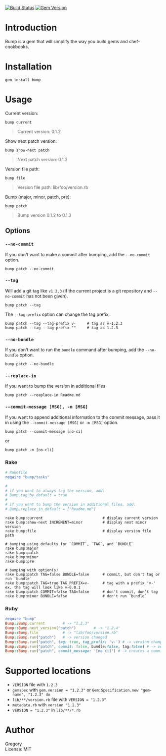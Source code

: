 [![Build Status](https://travis-ci.org/gregorym/bump.svg)](https://travis-ci.org/gregorym/bump)
[![Gem Version](https://badge.fury.io/rb/bump.svg)](http://badge.fury.io/rb/bump)

# Introduction

Bump is a gem that will simplify the way you build gems and chef-cookbooks.

# Installation

    gem install bump

# Usage

Current version:

    bump current

> Current version: 0.1.2

Show next patch version:

    bump show-next patch

> Next patch version: 0.1.3

Version file path:

    bump file

> Version file path: lib/foo/version.rb

Bump (major, minor, patch, pre):

    bump patch

> Bump version 0.1.2 to 0.1.3

## Options

### `--no-commit`

If you don't want to make a commit after bumping, add the `--no-commit` option.

    bump patch --no-commit

### `--tag`

Will add a git tag like `v1.2.3` (if the current project is a git repository and `--no-commit` has not been given).

    bump patch --tag

The `--tag-prefix` option can change the tag prefix:

    bump patch --tag --tag-prefix v-     # tag as v-1.2.3
    bump patch --tag --tag-prefix ""     # tag as 1.2.3

### `--no-bundle`

If you don't want to run the `bundle` command after bumping, add the `--no-bundle` option.

    bump patch --no-bundle

### `--replace-in`

If you want to bump the version in additional files

    bump patch --reaplace-in Readme.md

### `--commit-message [MSG], -m [MSG]`

If you want to append additional information to the commit message, pass it in using the `--commit-message [MSG]` or `-m [MSG]` option.

    bump patch --commit-message [no-ci]

or

    bump patch -m [no-cli]

### Rake

```ruby
# Rakefile
require "bump/tasks"

#
# if you want to always tag the version, add:
# Bump.tag_by_default = true
#
# if you want to bump the version in additional files, add:
# Bump.replace_in_default = ["Readme.md"]

```

    rake bump:current                           # display current version
    rake bump:show-next INCREMENT=minor         # display next minor version
    rake bump:file                              # display version file path

    # bumping using defaults for `COMMIT`, `TAG`, and `BUNDLE`
    rake bump:major
    rake bump:patch
    rake bump:minor
    rake bump:pre

    # bumping with option(s)
    rake bump:patch TAG=false BUNDLE=false      # commit, but don't tag or run `bundle`
    rake bump:patch TAG=true TAG_PREFIX=v-      # tag with a prefix 'v-' ex. the tag will look like v-0.0.1
    rake bump:patch COMMIT=false TAG=false      # don't commit, don't tag
    rake bump:minor BUNDLE=false                # don't run `bundle`

### Ruby

```ruby
require "bump"
Bump::Bump.current        # -> "1.2.3"
Bump::Bump.next_version("patch")        # -> "1.2.4"
Bump::Bump.file           # -> "lib/foo/version.rb"
Bump::Bump.run("patch")   # -> version changed
Bump::Bump.run("patch", tag: true, tag_prefix: 'v-') # -> version changed with tagging with '-v' as prefix
Bump::Bump.run("patch", commit: false, bundle:false, tag:false) # -> version changed with options
Bump::Bump.run("patch", commit_message: '[no ci]') # -> creates a commit message with 'v1.2.3 [no ci]' instead of default: 'v1.2.3'
```

# Supported locations

- `VERSION` file with `1.2.3`
- `gemspec` with `gem.version = "1.2.3"` or `Gem:Specification.new "gem-name", "1.2.3" do`
- `lib/**/version.rb` file with `VERSION = "1.2.3"`
- `metadata.rb` with `version "1.2.3"`
- `VERSION = "1.2.3"` in `lib/**/*.rb`

# Author

Gregory<br>
License: MIT
